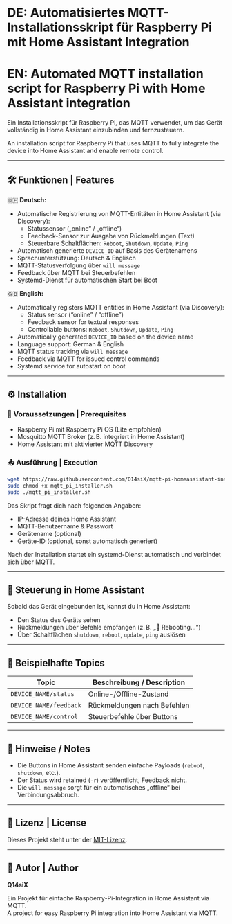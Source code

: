 # DE: Automatisiertes MQTT-Installationsskript für Raspberry Pi mit Home Assistant Integration
# EN: Automated MQTT installation script for Raspberry Pi with Home Assistant integration

Ein Installationsskript für Raspberry Pi, das MQTT verwendet, um das Gerät vollständig in Home Assistant einzubinden und fernzusteuern.

An installation script for Raspberry Pi that uses MQTT to fully integrate the device into Home Assistant and enable remote control.

---

## 🛠️ Funktionen | Features

🇩🇪 **Deutsch:**

- Automatische Registrierung von MQTT-Entitäten in Home Assistant (via Discovery):
  - Statussensor („online“ / „offline“)
  - Feedback-Sensor zur Ausgabe von Rückmeldungen (Text)
  - Steuerbare Schaltflächen: `Reboot`, `Shutdown`, `Update`, `Ping`
- Automatisch generierte `DEVICE_ID` auf Basis des Gerätenamens
- Sprachunterstützung: Deutsch & Englisch
- MQTT-Statusverfolgung über `will message`
- Feedback über MQTT bei Steuerbefehlen
- Systemd-Dienst für automatischen Start bei Boot

🇬🇧 **English:**

- Automatically registers MQTT entities in Home Assistant (via Discovery):
  - Status sensor (“online” / “offline”)
  - Feedback sensor for textual responses
  - Controllable buttons: `Reboot`, `Shutdown`, `Update`, `Ping`
- Automatically generated `DEVICE_ID` based on the device name
- Language support: German & English
- MQTT status tracking via `will message`
- Feedback via MQTT for issued control commands
- Systemd service for autostart on boot

---

## ⚙️ Installation

### 🔐 Voraussetzungen | Prerequisites

- Raspberry Pi mit Raspberry Pi OS (Lite empfohlen)
- Mosquitto MQTT Broker (z. B. integriert in Home Assistant)
- Home Assistant mit aktivierter MQTT Discovery

### 📥 Ausführung | Execution

```bash
wget https://raw.githubusercontent.com/Q14siX/mqtt-pi-homeassistant-installer/main/mqtt_pi_installer.sh
sudo chmod +x mqtt_pi_installer.sh
sudo ./mqtt_pi_installer.sh
```

Das Skript fragt dich nach folgenden Angaben:

- IP-Adresse deines Home Assistant
- MQTT-Benutzername & Passwort
- Gerätename (optional)
- Geräte-ID (optional, sonst automatisch generiert)

Nach der Installation startet ein systemd-Dienst automatisch und verbindet sich über MQTT.

---

## 🔄 Steuerung in Home Assistant

Sobald das Gerät eingebunden ist, kannst du in Home Assistant:

- Den Status des Geräts sehen
- Rückmeldungen über Befehle empfangen (z. B. „🔄 Rebooting...“)
- Über Schaltflächen `shutdown`, `reboot`, `update`, `ping` auslösen

---

## 🧪 Beispielhafte Topics

| Topic                         | Beschreibung / Description              |
|------------------------------|------------------------------------------|
| `DEVICE_NAME/status`         | Online-/Offline-Zustand                 |
| `DEVICE_NAME/feedback`       | Rückmeldungen nach Befehlen             |
| `DEVICE_NAME/control`        | Steuerbefehle über Buttons              |

---

## 🚨 Hinweise / Notes

- Die Buttons in Home Assistant senden einfache Payloads (`reboot`, `shutdown`, etc.).
- Der Status wird retained (`-r`) veröffentlicht, Feedback nicht.
- Die `will message` sorgt für ein automatisches „offline“ bei Verbindungsabbruch.

---

## 📄 Lizenz | License

Dieses Projekt steht unter der [MIT-Lizenz](LICENSE).

---

## 👤 Autor | Author

**Q14siX**

Ein Projekt für einfache Raspberry-Pi-Integration in Home Assistant via MQTT.  
A project for easy Raspberry Pi integration into Home Assistant via MQTT.
